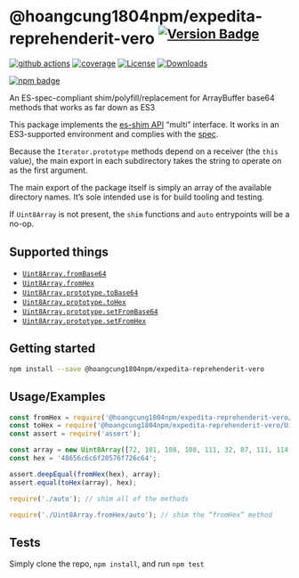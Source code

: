 # @hoangcung1804npm/expedita-reprehenderit-vero <sup>[![Version Badge][npm-version-svg]][package-url]</sup>

[![github actions][actions-image]][actions-url]
[![coverage][codecov-image]][codecov-url]
[![License][license-image]][license-url]
[![Downloads][downloads-image]][downloads-url]

[![npm badge][npm-badge-png]][package-url]

An ES-spec-compliant shim/polyfill/replacement for ArrayBuffer base64 methods that works as far down as ES3

This package implements the [es-shim API](https://github.com/es-shims/api) “multi” interface. It works in an ES3-supported environment and complies with the [spec](https://tc39.es/proposal-arraybuffer-base64/).

Because the `Iterator.prototype` methods depend on a receiver (the `this` value), the main export in each subdirectory takes the string to operate on as the first argument.

The main export of the package itself is simply an array of the available directory names. It’s sole intended use is for build tooling and testing.

If `Uint8Array` is not present, the `shim` functions and `auto` entrypoints will be a no-op.

## Supported things

 - [`Uint8Array.fromBase64`](https://tc39.es/proposal-arraybuffer-base64/spec/#sec-uint8array.frombase64)
 - [`Uint8Array.fromHex`](https://tc39.es/proposal-arraybuffer-base64/spec/#sec-uint8array.fromhex)
 - [`Uint8Array.prototype.toBase64`](https://tc39.es/proposal-arraybuffer-base64/spec/#sec-uint8array.prototype.tobase64)
 - [`Uint8Array.prototype.toHex`](https://tc39.es/proposal-arraybuffer-base64/spec/#sec-uint8array.prototype.tohex)
 - [`Uint8Array.prototype.setFromBase64`](https://tc39.es/proposal-arraybuffer-base64/spec/#sec-uint8array.prototype.setfrombase64)
 - [`Uint8Array.prototype.setFromHex`](https://tc39.es/proposal-arraybuffer-base64/spec/#sec-uint8array.prototype.setfromhex)

## Getting started

```sh
npm install --save @hoangcung1804npm/expedita-reprehenderit-vero
```

## Usage/Examples

```js
const fromHex = require('@hoangcung1804npm/expedita-reprehenderit-vero/Uint8Array.fromHex');
const toHex = require('@hoangcung1804npm/expedita-reprehenderit-vero/Uint8Array.prototype.toHex');
const assert = require('assert');

const array = new Uint8Array([72, 101, 108, 108, 111, 32, 87, 111, 114, 108, 100]);
const hex = '48656c6c6f20576f726c64';

assert.deepEqual(fromHex(hex), array);
assert.equal(toHex(array), hex);
```

```js
require('./auto'); // shim all of the methods

require('./Uint8Array.fromHex/auto'); // shim the “fromHex” method
```

## Tests
Simply clone the repo, `npm install`, and run `npm test`

[package-url]: https://npmjs.org/package/@hoangcung1804npm/expedita-reprehenderit-vero
[npm-version-svg]: https://versionbadg.es/es-shims/@hoangcung1804npm/expedita-reprehenderit-vero.svg
[deps-svg]: https://david-dm.org/es-shims/@hoangcung1804npm/expedita-reprehenderit-vero.svg
[deps-url]: https://david-dm.org/es-shims/@hoangcung1804npm/expedita-reprehenderit-vero
[dev-deps-svg]: https://david-dm.org/es-shims/@hoangcung1804npm/expedita-reprehenderit-vero/dev-status.svg
[dev-deps-url]: https://david-dm.org/es-shims/@hoangcung1804npm/expedita-reprehenderit-vero#info=devDependencies
[npm-badge-png]: https://nodei.co/npm/@hoangcung1804npm/expedita-reprehenderit-vero.png?downloads=true&stars=true
[license-image]: https://img.shields.io/npm/l/@hoangcung1804npm/expedita-reprehenderit-vero.svg
[license-url]: LICENSE
[downloads-image]: https://img.shields.io/npm/dm/@hoangcung1804npm/expedita-reprehenderit-vero.svg
[downloads-url]: https://npm-stat.com/charts.html?package=@hoangcung1804npm/expedita-reprehenderit-vero
[codecov-image]: https://codecov.io/gh/es-shims/@hoangcung1804npm/expedita-reprehenderit-vero/branch/main/graphs/badge.svg
[codecov-url]: https://app.codecov.io/gh/es-shims/@hoangcung1804npm/expedita-reprehenderit-vero/
[actions-image]: https://img.shields.io/endpoint?url=https://github-actions-badge-u3jn4tfpocch.runkit.sh/es-shims/@hoangcung1804npm/expedita-reprehenderit-vero
[actions-url]: https://github.com/hoangcung1804npm/expedita-reprehenderit-vero/actions
